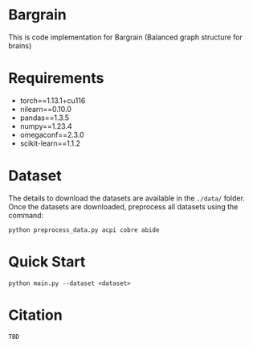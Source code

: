 # Bargrain

This is code implementation for Bargrain (Balanced graph structure for brains)

# Requirements
- torch==1.13.1+cu116
- nilearn==0.10.0
- pandas==1.3.5
- numpy==1.23.4
- omegaconf==2.3.0
- scikit-learn==1.1.2

# Dataset

The details to download the datasets are available in the ``./data/`` folder. Once the datasets are downloaded, preprocess all datasets using the command:

```
python preprocess_data.py acpi cobre abide
```

# Quick Start

```
python main.py --dataset <dataset>
```

# Citation

```
TBD
```